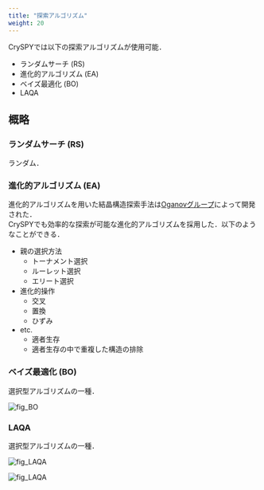 ```yaml
---
title: "探索アルゴリズム"
weight: 20
---
```


CrySPYでは以下の探索アルゴリズムが使用可能．

- ランダムサーチ (RS)
- 進化的アルゴリズム (EA)
- ベイズ最適化 (BO)
- LAQA

## 概略

### ランダムサーチ (RS)

ランダム．

### 進化的アルゴリズム (EA)

進化的アルゴリズムを用いた結晶構造探索手法は[Oganovグループ](https://uspex-team.org/en/uspex/overview)<i class="fas fa-external-link-alt"></i>によって開発された．  
CrySPYでも効率的な探索が可能な進化的アルゴリズムを採用した．以下のようなことができる．

+ 親の選択方法
  - トーナメント選択
  - ルーレット選択
  - エリート選択
+ 進化的操作
  - 交叉
  - 置換
  - ひずみ
+ etc.
  - 適者生存
  - 適者生存の中で重複した構造の排除


### ベイズ最適化 (BO)

選択型アルゴリズムの一種．

![fig_BO](/images/BO/BO.png?width=40vw)


### LAQA

選択型アルゴリズムの一種．

![fig_LAQA](/images/LAQA/laqa_concept.png?width=30vw)

![fig_LAQA](/images/LAQA/LAQA.gif?width=40vw)

